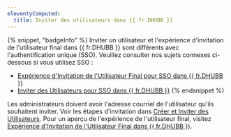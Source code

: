```yaml
---
eleventyComputed:
  title: Inviter des utilisateurs dans {{ fr.DHUBB }}
---
```

{% snippet, "badgeInfo" %} 
Inviter un utilisateur et l'expérience d'invitation de l'utilisateur final dans {{ fr.DHUBB }} sont différents avec l'authentification unique (SSO). Veuillez consulter nos sujets connexes ci-dessous si vous utilisez SSO :  

* [Expérience d'Invitation de l'Utilisateur Final pour SSO dans {{ fr.DHUBB }}](/hub/getting-started/get-started-sso-hub-business/invite-users-SSO-hub-business/end-user-experience/) 
* [Inviter des Utilisateurs pour SSO dans {{ fr.DHUBB }}](/hub/getting-started/get-started-sso-hub-business/invite-users-SSO-hub-business/) 
{% endsnippet %}

Les administrateurs doivent avoir l'adresse courriel de l'utilisateur qu'ils souhaitent inviter. Voir les étapes d'invitation dans [Créer et Inviter des Utilisateurs](/hub/web-interface/administration/management/users/create-invite-users/). 
Pour un aperçu de l'expérience de l'utilisateur final, visitez [Expérience d'Invitation de l'Utilisateur Final dans {{ fr.DHUBB }}](/hub/getting-started/get-started-hub-business/invite-users-hub-business/end-user-invitation-experience/).
